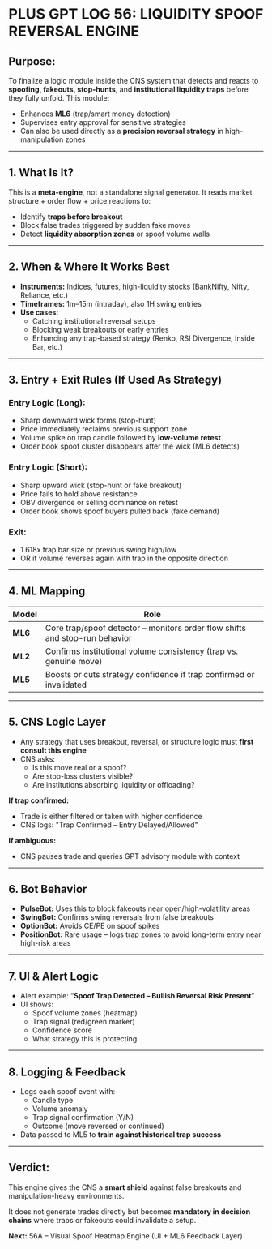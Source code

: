 
# PLUS GPT LOG 56: LIQUIDITY SPOOF REVERSAL ENGINE

## Purpose:
To finalize a logic module inside the CNS system that detects and reacts to **spoofing, fakeouts, stop-hunts**, and **institutional liquidity traps** before they fully unfold. This module:
- Enhances **ML6** (trap/smart money detection)
- Supervises entry approval for sensitive strategies
- Can also be used directly as a **precision reversal strategy** in high-manipulation zones

---

## 1. What Is It?
This is a **meta-engine**, not a standalone signal generator. It reads market structure + order flow + price reactions to:
- Identify **traps before breakout**
- Block false trades triggered by sudden fake moves
- Detect **liquidity absorption zones** or spoof volume walls

---

## 2. When & Where It Works Best
- **Instruments:** Indices, futures, high-liquidity stocks (BankNifty, Nifty, Reliance, etc.)
- **Timeframes:** 1m–15m (intraday), also 1H swing entries
- **Use cases:**
  - Catching institutional reversal setups
  - Blocking weak breakouts or early entries
  - Enhancing any trap-based strategy (Renko, RSI Divergence, Inside Bar, etc.)

---

## 3. Entry + Exit Rules (If Used As Strategy)

### Entry Logic (Long):
- Sharp downward wick forms (stop-hunt)
- Price immediately reclaims previous support zone
- Volume spike on trap candle followed by **low-volume retest**
- Order book spoof cluster disappears after the wick (ML6 detects)

### Entry Logic (Short):
- Sharp upward wick (stop-hunt or fake breakout)
- Price fails to hold above resistance
- OBV divergence or selling dominance on retest
- Order book shows spoof buyers pulled back (fake demand)

### Exit:
- 1.618x trap bar size or previous swing high/low
- OR if volume reverses again with trap in the opposite direction

---

## 4. ML Mapping

| Model | Role |
|-------|------|
| **ML6** | Core trap/spoof detector – monitors order flow shifts and stop-run behavior |
| **ML2** | Confirms institutional volume consistency (trap vs. genuine move) |
| **ML5** | Boosts or cuts strategy confidence if trap confirmed or invalidated |

---

## 5. CNS Logic Layer
- Any strategy that uses breakout, reversal, or structure logic must **first consult this engine**
- CNS asks:
  - Is this move real or a spoof?
  - Are stop-loss clusters visible?
  - Are institutions absorbing liquidity or offloading?

**If trap confirmed:**
- Trade is either filtered or taken with higher confidence
- CNS logs: "Trap Confirmed – Entry Delayed/Allowed"

**If ambiguous:**
- CNS pauses trade and queries GPT advisory module with context

---

## 6. Bot Behavior
- **PulseBot:** Uses this to block fakeouts near open/high-volatility areas
- **SwingBot:** Confirms swing reversals from false breakouts
- **OptionBot:** Avoids CE/PE on spoof spikes
- **PositionBot:** Rare usage – logs trap zones to avoid long-term entry near high-risk areas

---

## 7. UI & Alert Logic
- Alert example: “**Spoof Trap Detected – Bullish Reversal Risk Present**”
- UI shows:
  - Spoof volume zones (heatmap)
  - Trap signal (red/green marker)
  - Confidence score
  - What strategy this is protecting

---

## 8. Logging & Feedback
- Logs each spoof event with:
  - Candle type
  - Volume anomaly
  - Trap signal confirmation (Y/N)
  - Outcome (move reversed or continued)
- Data passed to ML5 to **train against historical trap success**

---

## Verdict:
This engine gives the CNS a **smart shield** against false breakouts and manipulation-heavy environments.

It does not generate trades directly but becomes **mandatory in decision chains** where traps or fakeouts could invalidate a setup.

**Next:** 56A – Visual Spoof Heatmap Engine (UI + ML6 Feedback Layer)
